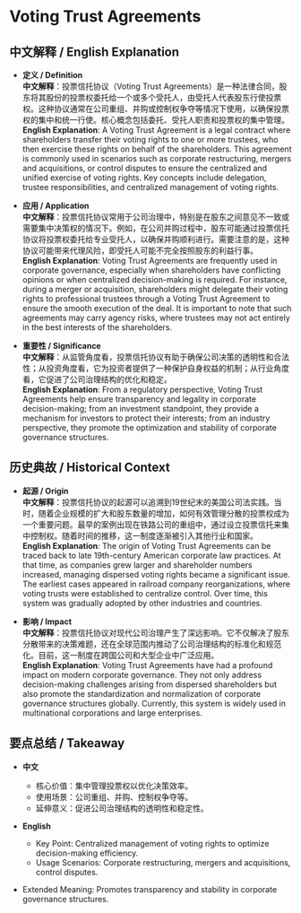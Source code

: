 # Voting Trust Agreements

## 中文解释 / English Explanation

* **定义 / Definition**  
  **中文解释**：投票信托协议（Voting Trust Agreements）是一种法律合同，股东将其股份的投票权委托给一个或多个受托人，由受托人代表股东行使投票权。这种协议通常在公司重组、并购或控制权争夺等情况下使用，以确保投票权的集中和统一行使。核心概念包括委托、受托人职责和投票权的集中管理。  
  **English Explanation**: A Voting Trust Agreement is a legal contract where shareholders transfer their voting rights to one or more trustees, who then exercise these rights on behalf of the shareholders. This agreement is commonly used in scenarios such as corporate restructuring, mergers and acquisitions, or control disputes to ensure the centralized and unified exercise of voting rights. Key concepts include delegation, trustee responsibilities, and centralized management of voting rights.

* **应用 / Application**  
  **中文解释**：投票信托协议常用于公司治理中，特别是在股东之间意见不一致或需要集中决策权的情况下。例如，在公司并购过程中，股东可能通过投票信托协议将投票权委托给专业受托人，以确保并购顺利进行。需要注意的是，这种协议可能带来代理风险，即受托人可能不完全按照股东的利益行事。  
  **English Explanation**: Voting Trust Agreements are frequently used in corporate governance, especially when shareholders have conflicting opinions or when centralized decision-making is required. For instance, during a merger or acquisition, shareholders might delegate their voting rights to professional trustees through a Voting Trust Agreement to ensure the smooth execution of the deal. It is important to note that such agreements may carry agency risks, where trustees may not act entirely in the best interests of the shareholders.

* **重要性 / Significance**  
  **中文解释**：从监管角度看，投票信托协议有助于确保公司决策的透明性和合法性；从投资角度看，它为投资者提供了一种保护自身权益的机制；从行业角度看，它促进了公司治理结构的优化和稳定。  
  **English Explanation**: From a regulatory perspective, Voting Trust Agreements help ensure transparency and legality in corporate decision-making; from an investment standpoint, they provide a mechanism for investors to protect their interests; from an industry perspective, they promote the optimization and stability of corporate governance structures.

## 历史典故 / Historical Context

* **起源 / Origin**  
  **中文解释**：投票信托协议的起源可以追溯到19世纪末的美国公司法实践。当时，随着企业规模的扩大和股东数量的增加，如何有效管理分散的投票权成为一个重要问题。最早的案例出现在铁路公司的重组中，通过设立投票信托来集中控制权。随着时间的推移，这一制度逐渐被引入其他行业和国家。  
  **English Explanation**: The origin of Voting Trust Agreements can be traced back to late 19th-century American corporate law practices. At that time, as companies grew larger and shareholder numbers increased, managing dispersed voting rights became a significant issue. The earliest cases appeared in railroad company reorganizations, where voting trusts were established to centralize control. Over time, this system was gradually adopted by other industries and countries.

* **影响 / Impact**  
  **中文解释**：投票信托协议对现代公司治理产生了深远影响。它不仅解决了股东分散带来的决策难题，还在全球范围内推动了公司治理结构的标准化和规范化。目前，这一制度在跨国公司和大型企业中广泛应用。  
  **English Explanation**: Voting Trust Agreements have had a profound impact on modern corporate governance. They not only address decision-making challenges arising from dispersed shareholders but also promote the standardization and normalization of corporate governance structures globally. Currently, this system is widely used in multinational corporations and large enterprises.

## 要点总结 / Takeaway

* **中文**  
  - 核心价值：集中管理投票权以优化决策效率。
  - 使用场景：公司重组、并购、控制权争夺等。
  - 延伸意义：促进公司治理结构的透明性和稳定性。

* **English**  
  - Key Point: Centralized management of voting rights to optimize decision-making efficiency.
  - Usage Scenarios: Corporate restructuring, mergers and acquisitions, control disputes.
- Extended Meaning: Promotes transparency and stability in corporate governance structures.